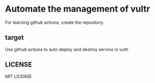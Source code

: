# Automate the management of vultr

For learning github actions, create the repository.

## target

Use github actions to auto deploy and destroy service in vultr.

## LICENSE

MIT LICENSE
